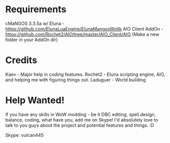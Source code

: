 Requirements
============
cMaNGOS 3.3.5a w/ Eluna   - https://github.com/ElunaLuaEngine/ElunaMangosWotlk
AIO Client AddOn          - https://github.com/Rochet2/AIO/tree/master/AIO_Client/AIO (Make a new folder in your AddOn dir)

Credits
=======
Kaev     - Major help in coding features.
Rochet2  - Eluna scripting engine, AIO, and helping me with figuring things out. 
Laduguer - World building

Help Wanted!
============
If you have any skills in WoW modding - be it DBC editing, spell design, balance, coding, what have you, add me on Skype! I'd absolutely love to talk to you guys about the project and potential features and things. :D 

Skype: vulcan445
